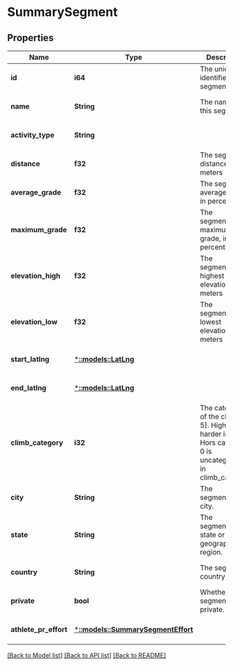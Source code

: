# SummarySegment

## Properties
Name | Type | Description | Notes
------------ | ------------- | ------------- | -------------
**id** | **i64** | The unique identifier of this segment | [optional] [default to null]
**name** | **String** | The name of this segment | [optional] [default to null]
**activity_type** | **String** |  | [optional] [default to null]
**distance** | **f32** | The segment&#39;s distance, in meters | [optional] [default to null]
**average_grade** | **f32** | The segment&#39;s average grade, in percents | [optional] [default to null]
**maximum_grade** | **f32** | The segments&#39;s maximum grade, in percents | [optional] [default to null]
**elevation_high** | **f32** | The segments&#39;s highest elevation, in meters | [optional] [default to null]
**elevation_low** | **f32** | The segments&#39;s lowest elevation, in meters | [optional] [default to null]
**start_latlng** | [***::models::LatLng**](LatLng.md) |  | [optional] [default to null]
**end_latlng** | [***::models::LatLng**](LatLng.md) |  | [optional] [default to null]
**climb_category** | **i32** | The category of the climb [0, 5]. Higher is harder ie. 5 is Hors catégorie, 0 is uncategorized in climb_category. | [optional] [default to null]
**city** | **String** | The segments&#39;s city. | [optional] [default to null]
**state** | **String** | The segments&#39;s state or geographical region. | [optional] [default to null]
**country** | **String** | The segment&#39;s country. | [optional] [default to null]
**private** | **bool** | Whether this segment is private. | [optional] [default to null]
**athlete_pr_effort** | [***::models::SummarySegmentEffort**](SummarySegmentEffort.md) |  | [optional] [default to null]

[[Back to Model list]](../README.md#documentation-for-models) [[Back to API list]](../README.md#documentation-for-api-endpoints) [[Back to README]](../README.md)


